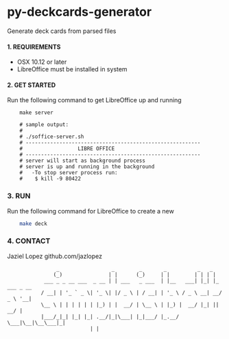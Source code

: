 # py-deckcards-generator
Generate deck cards from parsed files

#### 1. REQUIREMENTS

- OSX 10.12 or later
- LibreOffice must be installed  in system

#### 2. GET STARTED

Run the following command to get LibreOffice up and running

````
    make server

    # sample output:
    #
    # ./soffice-server.sh
    # ---------------------------------------------------------
    #                  LIBRE OFFICE
    # ---------------------------------------------------------
    # server will start as background process
    # server is up and running in the background 
    #   -To stop server process run: 
    #    $ kill -9 80422

````

### 3. RUN

Run the following command for LibreOffice to create a new
```bash
    make deck
```

### 4. CONTACT

Jaziel Lopez github.com/jazlopez

```
                _                 _        _       _          _   _
               (_)               | |      (_)     | |        | | | |
            ___ _ _ __ ___  _ __ | | ___   _ ___  | |__   ___| |_| |_ ___ _ __
           / __| | '_ ` _ \| '_ \| |/ _ \ | / __| | '_ \ / _ \ __| __/ _ \ '__|
           \__ \ | | | | | | |_) | |  __/ | \__ \ | |_) |  __/ |_| ||  __/ |
           |___/_|_| |_| |_| .__/|_|\___| |_|___/ |_.__/ \___|\__|\__\___|_|
                           | |
```
